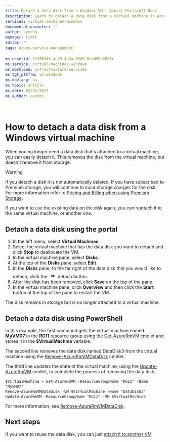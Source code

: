 ```yaml
---
title: Detach a data disk from a Windows VM - Azure| Microsoft Docs
description: Learn to detach a data disk from a virtual machine in Azure using the Resource Manager deployment model.
services: virtual-machines-windows
documentationcenter: ''
author: cynthn
manager: timlt
editor: ''
tags: azure-service-management

ms.assetid: 13180343-ac49-4a3a-85d8-0ead95e2028c
ms.service: virtual-machines-windows
ms.workload: infrastructure-services
ms.tgt_pltfrm: vm-windows
ms.devlang: na
ms.topic: article
ms.date: 03/21/2017
ms.author: cynthn

---
```

# How to detach a data disk from a Windows virtual machine
When you no longer need a data disk that's attached to a virtual machine, you can easily detach it. This removes the disk from the virtual machine, but doesn't remove it from storage.

> [!WARNING]
> If you detach a disk it is not automatically deleted. If you have subscribed to Premium storage, you will continue to incur storage charges for the disk. For more information refer to [Pricing and Billing when using Premium Storage](premium-storage.md#pricing-and-billing).
>
>

If you want to use the existing data on the disk again, you can reattach it to the same virtual machine, or another one.

## Detach a data disk using the portal

1. In the left menu, select **Virtual Machines**.
2. Select the virtual machine that has the data disk you want to detach and click **Stop** to deallocate the VM.
3. In the virtual machine pane, select **Disks**.
4. At the top of the **Disks** pane, select **Edit**.
5. In the **Disks** pane, to the far right of the data disk that you would like to detach, click the ![Detach button image](./media/detach-disk/detach.png) detach button.
5. After the disk has been removed, click **Save** on the top of the pane.
6. In the virtual machine pane, click **Overview** and then click the **Start** button at the top of the pane to restart the VM.



The disk remains in storage but is no longer attached to a virtual machine.

## Detach a data disk using PowerShell
In this example, the first command gets the virtual machine named **MyVM07** in the **RG11** resource group using the [Get-AzureRmVM](/powershell/module/azurerm.compute/update-azurermvm) cmdlet and stores it in the **$VirtualMachine** variable.

The second line removes the data disk named DataDisk3 from the virtual machine using the [Remove-AzureRmVMDataDisk](/powershell/module/azurerm.compute/remove-azurermvmdatadisk) cmdlet.

The third line updates the state of the virtual machine, using the [Update-AzureRmVM](/powershell/module/azurerm.compute/update-azurermvm) cmdlet, to complete the process of removing the data disk.

```azurepowershell-interactive
$VirtualMachine = Get-AzureRmVM -ResourceGroupName "RG11" -Name "MyVM07"
Remove-AzureRmVMDataDisk -VM $VirtualMachine -Name "DataDisk3"
Update-AzureRmVM -ResourceGroupName "RG11" -VM $VirtualMachine
```

For more information, see [Remove-AzureRmVMDataDisk](/powershell/module/azurerm.compute/remove-azurermvmdatadisk).

## Next steps
If you want to reuse the data disk, you can just [attach it to another VM](attach-managed-disk-portal.md?toc=%2fazure%2fvirtual-machines%2fwindows%2ftoc.json)


